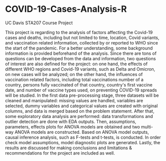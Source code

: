 # COVID-19-Cases-Analysis-R
UC Davis STA207 Course Project

This project is regarding to the analysis of factors affecting the Covid-19 cases and deaths, including but not limited to time, location, Covid variants, and vaccination related information, collected by or reported to WHO since the start of the pandemic. For a better understanding, some background information is provided beforehand of the analysis. Since there are tons of questions can be developed from the data and information, two questions of interest are also defined for the project: on one hand, the effects of different WHO regions and Covid-19 variants, such as Delta and Omicron, on new cases will be analyzed; on the other hand, the influences of vaccination related factors, including total vaccinations number of a country, persons fully vaccinated of that country, country's first vaccine date, and number of vaccine types used, on preventing COVID-19 spreads will be studied. In the first data pre-processing stage, three datasets will be cleaned and manipulated: missing values are handled, variables are selected, dummy variables and categorical values are created with original columns, and data is merged based on the problem statement. After that, some exploratory data analysis are performed: data transformations and outlier detection are done with EDA outputs. Then, assumptions, parameters, effects plots for ANOVA models are obtained and two multi-way ANOVA models are constructed. Based on ANOVA model outputs, causal inference analysis, such as F-tests and t-tests, is conducted. In order check model assumptions, model diagnostic plots are generated. Lastly, the results are discussed for making conclusions and limitations & recommendations for the project are included as well. 
